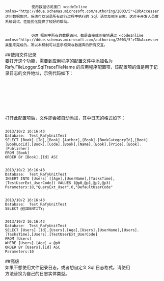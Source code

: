 ﻿
                使用数据访问接口 <codeInline xmlns="http://ddue.schemas.microsoft.com/authoring/2003/5">IDbAccesser 访问数据库时，系统可以记录所有运行过程中执行的 Sql 语句及相关日志。这对于开发人员做系统调试、性能优化提供了较好的帮助。
              

                ORM 框架中所有的数据访问，都是直接或间接地通过 <codeInline xmlns="http://ddue.schemas.microsoft.com/authoring/2003/5">IDbAccesser 类型来完成的，所以本机制可以显示框架与数据库的所有交互。
              

##使用文件记录  
要打开这个功能，需要到应用程序的配置文件中添加名为 Rafy.FileLogger.SqlTraceFileName 的应用程序配置项，该配置项的值是用于记录日志的文件地址，示例代码如下：  
<pre><code class="cs">  
<configuration>
    <appSettings>
        <!--如果是监听应用程序所有的 SQL 语句，请打开以下配置-->
        <add key="Rafy.FileLogger.SqlTraceFileName" value="D:\SQLTraceLog.txt"/>
    </appSettings>
</configuration>  
</code></pre>  
打开此配置项后，文件即会被自动添加，其中日志的格式如下：  
<pre><code class="cs">  
2013/10/2 16:16:43
Database:  Test_RafyUnitTest
SELECT [Book].[Id],[Book].[Author],[Book].[BookCategoryId],[Book].[BookLocId],[Book].[Code],[Book].[Name],[Book].[Price],[Book].[Publisher]
FROM [Book]
ORDER BY [Book].[Id] ASC


2013/10/2 16:16:43
Database:  Test_RafyUnitTest
INSERT INTO [Users] ([Age],[UserName],[TasksTime],[TestUserExt_UserCode]) VALUES (@p0,@p1,@p2,@p3)
Parameters:10,"QueryExt_User",0,"DefaultUserCode"


2013/10/2 16:16:43
Database:  Test_RafyUnitTest
SELECT @@IDENTITY;


2013/10/2 16:16:43
Database:  Test_RafyUnitTest
SELECT [Users].[Id],[Users].[Age],[Users].[UserName],[Users].[TasksTime],[Users].[TestUserExt_UserCode]
FROM [Users]
WHERE [Users].[Age] = @p0
ORDER BY [Users].[Id] ASC
Parameters:10  
</code></pre>  

##高级  
如果不想使用文件记录日志，或者想自定义 Sql 日志格式，请使用  
方法替换为自己的日志实体类型。  
